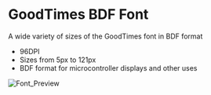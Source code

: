 # GoodTimes BDF Font
A wide variety of sizes of the GoodTimes font in BDF format
- 96DPI
- Sizes from 5px to 121px
- BDF format for microcontroller displays and other uses

![Font_Preview](https://github.com/user-attachments/assets/148e4b1e-ad88-41eb-86f0-c7825d51c65c)

